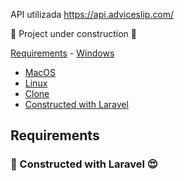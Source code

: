 



API utilizada https://api.adviceslip.com/

:construction: Project under construction :construction:


 [Requirements](#requirements) -   [Windows](#windows)
* [MacOS](#macos)
* [Linux](#linux)
* [Clone](#clone)
* [Constructed with Laravel](#constructedwithlaravel)

## Requirements






### :construction: Constructed with Laravel 😍 















